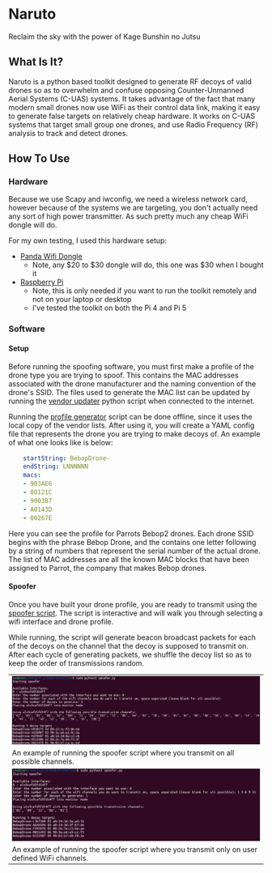 # Naruto

Reclaim the sky with the power of Kage Bunshin no Jutsu

## What Is It?

Naruto is a python based toolkit designed to generate RF decoys of valid drones so as to overwhelm and confuse opposing Counter-Unmanned Aerial Systems (C-UAS) systems.  It takes advantage of the fact that many modern small drones now use WiFi as their control data link, making it easy to generate false targets on relatively cheap hardware.  It works on C-UAS systems that target small group one drones, and use Radio Frequency (RF) analysis to track and detect drones.  

## How To Use

### Hardware

Because we use Scapy and iwconfig, we need a wireless network card, however because of the systems we are targeting, you don't actually need any sort of high power transmitter.  As such pretty much any cheap WiFi dongle will do.  

For my own testing, I used this hardware setup:

- [Panda Wifi Dongle](https://www.amazon.com/Panda-Wireless®-Wireless-Adapter-Antennas/dp/B0B2QD6RPX/)
  - Note, any $20 to $30 dongle will do, this one was $30 when I bought it
- [Raspberry Pi](https://www.raspberrypi.com/products/)
  - Note, this is only needed if you want to run the toolkit remotely and not on your laptop or desktop
  - I've tested the toolkit on both the Pi 4 and Pi 5

### Software

#### Setup

  Before running the spoofing software, you must first make a profile of the drone type you are trying to spoof.  This contains the MAC addresses associated with the drone manufacturer and the naming convention of the drone's SSID.  The files used to generate the MAC list can be updated by running the [vendor updater](./vendorUpdater.py) python script when connected to the internet.  

  Running the [profile generator](./profileGenerator.py) script can be done offline, since it uses the local copy of the vendor lists.  After using it, you will create a YAML config file that represents the drone you are trying to make decoys of.  An example of what one looks like is below:

```yaml
    startString: BebopDrone-
    endString: LNNNNNN
    macs:
    - 903AE6
    - 00121C
    - 9003B7
    - A0143D
    - 00267E
```

Here you can see the profile for Parrots Bebop2 drones.  Each drone SSID begins with the phrase Bebop Drone, and the contains one letter following by a string of numbers that represent the serial number of the actual drone.  The list of MAC addresses are all the known MAC blocks that have been assigned to Parrot, the company that makes Bebop drones.  

#### Spoofer

Once you have built your drone profile, you are ready to transmit using the [spoofer script](./spoofer.py).  The script is interactive and will walk you through selecting a wifi interface and drone profile.  

While running, the script will generate beacon broadcast packets for each of the decoys on the channel that the decoy is supposed to transmit on.  After each cycle of generating packets, we shuffle the decoy list so as to keep the order of transmissions random.  

| |
| --- |
| ![spoofer script](./images/allChannels.png) |
| An example of running the spoofer script where you transmit on all possible channels. |
| ![spoofer script](./images/channelSelect.png) |
| An example of running the spoofer script where you transmit only on user defined WiFi channels. |

